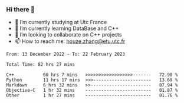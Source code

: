 ### Hi there 👋
- 🔭 I’m currently studying at Utc France
- 🌱 I’m currently learning DataBase and C++
- 👯 I’m looking to collaborate on C++ projects
- 📫 How to reach me: houze.zhang@etu.utc.fr

<!--START_SECTION:waka-->

```text
From: 13 December 2022 - To: 22 February 2023

Total Time: 82 hrs 27 mins

C++           60 hrs 7 mins   >>>>>>>>>>>>>>>>>>-------   72.90 %
Python        11 hrs 17 mins  >>>----------------------   13.69 %
Markdown      6 hrs 32 mins   >>-----------------------   07.94 %
Objective-C   1 hr 32 mins    -------------------------   01.87 %
Other         1 hr 27 mins    -------------------------   01.76 %
```

<!--END_SECTION:waka-->
